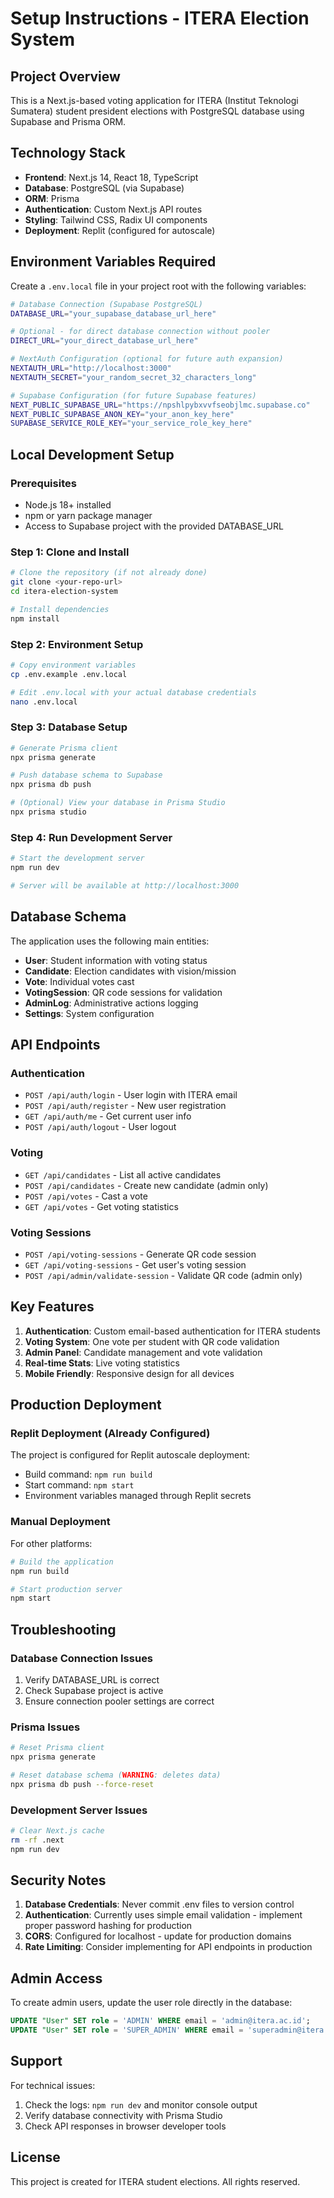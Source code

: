 # Setup Instructions - ITERA Election System

## Project Overview
This is a Next.js-based voting application for ITERA (Institut Teknologi Sumatera) student president elections with PostgreSQL database using Supabase and Prisma ORM.

## Technology Stack
- **Frontend**: Next.js 14, React 18, TypeScript
- **Database**: PostgreSQL (via Supabase)
- **ORM**: Prisma
- **Authentication**: Custom Next.js API routes
- **Styling**: Tailwind CSS, Radix UI components
- **Deployment**: Replit (configured for autoscale)

## Environment Variables Required
Create a `.env.local` file in your project root with the following variables:

```bash
# Database Connection (Supabase PostgreSQL)
DATABASE_URL="your_supabase_database_url_here"

# Optional - for direct database connection without pooler  
DIRECT_URL="your_direct_database_url_here"

# NextAuth Configuration (optional for future auth expansion)
NEXTAUTH_URL="http://localhost:3000"
NEXTAUTH_SECRET="your_random_secret_32_characters_long"

# Supabase Configuration (for future Supabase features)
NEXT_PUBLIC_SUPABASE_URL="https://npshlpybxvvfseobjlmc.supabase.co"
NEXT_PUBLIC_SUPABASE_ANON_KEY="your_anon_key_here"
SUPABASE_SERVICE_ROLE_KEY="your_service_role_key_here"
```

## Local Development Setup

### Prerequisites
- Node.js 18+ installed
- npm or yarn package manager
- Access to Supabase project with the provided DATABASE_URL

### Step 1: Clone and Install
```bash
# Clone the repository (if not already done)
git clone <your-repo-url>
cd itera-election-system

# Install dependencies
npm install
```

### Step 2: Environment Setup
```bash
# Copy environment variables
cp .env.example .env.local

# Edit .env.local with your actual database credentials
nano .env.local
```

### Step 3: Database Setup
```bash
# Generate Prisma client
npx prisma generate

# Push database schema to Supabase
npx prisma db push

# (Optional) View your database in Prisma Studio
npx prisma studio
```

### Step 4: Run Development Server
```bash
# Start the development server
npm run dev

# Server will be available at http://localhost:3000
```

## Database Schema
The application uses the following main entities:

- **User**: Student information with voting status
- **Candidate**: Election candidates with vision/mission
- **Vote**: Individual votes cast
- **VotingSession**: QR code sessions for validation
- **AdminLog**: Administrative actions logging
- **Settings**: System configuration

## API Endpoints

### Authentication
- `POST /api/auth/login` - User login with ITERA email
- `POST /api/auth/register` - New user registration
- `GET /api/auth/me` - Get current user info
- `POST /api/auth/logout` - User logout

### Voting
- `GET /api/candidates` - List all active candidates
- `POST /api/candidates` - Create new candidate (admin only)
- `POST /api/votes` - Cast a vote
- `GET /api/votes` - Get voting statistics

### Voting Sessions
- `POST /api/voting-sessions` - Generate QR code session
- `GET /api/voting-sessions` - Get user's voting session
- `POST /api/admin/validate-session` - Validate QR code (admin only)

## Key Features

1. **Authentication**: Custom email-based authentication for ITERA students
2. **Voting System**: One vote per student with QR code validation
3. **Admin Panel**: Candidate management and vote validation
4. **Real-time Stats**: Live voting statistics
5. **Mobile Friendly**: Responsive design for all devices

## Production Deployment

### Replit Deployment (Already Configured)
The project is configured for Replit autoscale deployment:
- Build command: `npm run build`
- Start command: `npm start`
- Environment variables managed through Replit secrets

### Manual Deployment
For other platforms:
```bash
# Build the application
npm run build

# Start production server
npm start
```

## Troubleshooting

### Database Connection Issues
1. Verify DATABASE_URL is correct
2. Check Supabase project is active
3. Ensure connection pooler settings are correct

### Prisma Issues
```bash
# Reset Prisma client
npx prisma generate

# Reset database schema (WARNING: deletes data)
npx prisma db push --force-reset
```

### Development Server Issues
```bash
# Clear Next.js cache
rm -rf .next
npm run dev
```

## Security Notes

1. **Database Credentials**: Never commit .env files to version control
2. **Authentication**: Currently uses simple email validation - implement proper password hashing for production
3. **CORS**: Configured for localhost - update for production domains
4. **Rate Limiting**: Consider implementing for API endpoints in production

## Admin Access

To create admin users, update the user role directly in the database:
```sql
UPDATE "User" SET role = 'ADMIN' WHERE email = 'admin@itera.ac.id';
UPDATE "User" SET role = 'SUPER_ADMIN' WHERE email = 'superadmin@itera.ac.id';
```

## Support

For technical issues:
1. Check the logs: `npm run dev` and monitor console output
2. Verify database connectivity with Prisma Studio
3. Check API responses in browser developer tools

## License
This project is created for ITERA student elections. All rights reserved.